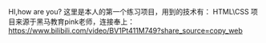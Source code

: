 HI,how are you?
这里是本人的第一个练习项目，用到的技术有：
HTML\CSS
项目来源于黑马教育pink老师，连接奉上：
https://www.bilibili.com/video/BV1Pt411M749?share_source=copy_web
